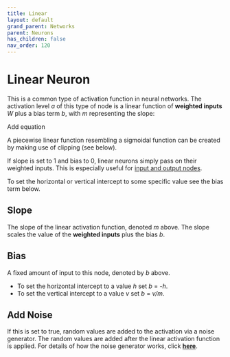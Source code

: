 ```yaml
---
title: Linear
layout: default
grand_parent: Networks
parent: Neurons
has_children: false
nav_order: 120
---
```


# Linear Neuron

This is a common type of activation function in neural networks. The activation level *a* of this type of node is a linear function of **weighted inputs** *W* plus a bias term *b*, with *m* representing the slope:

<!-- TODO --> Add equation

A piecewise linear function resembling a sigmoidal function can be created by making use of clipping (see below).

If slope is set to 1 and bias to 0, linear neurons simply pass on their weighted inputs. This is especially useful for [input and output nodes](../../workspace/couplings.html).

To set the horizontal or vertical intercept to some specific value see the bias term below.

## Slope

The slope of the linear activation function, denoted *m* above. The slope scales the value of the **weighted inputs** plus the bias *b*.

## Bias

A fixed amount of input to this node, denoted by *b* above.

- To set the horizontal intercept to a value *h* set *b* = -*h*.
- To set the vertical intercept to a value *v* set *b* = *v/m*.

## Add Noise

If this is set to true, random values are added to the activation via a noise generator. The random values are added after the linear activation function is applied. For details of how the noise generator works, click [**here**](../../utilities/randomizers.html).

